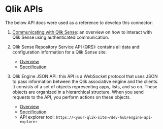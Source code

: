 # Qlik APIs

The below API docs were used as a reference to develop this connector:

1. [Communicating with Qlik Sense](https://help.qlik.com/en-US/sense-developer/September2020/Subsystems/Platform/Content/Sense_PlatformOverview/Integration/expose-qlik-sense.htm):
   an overview on how to interact with Qlik Sense using authenticated
   communication.
   
1. Qlik Sense Repository Service API (QRS):
   contains all data and configuration information for a Qlik Sense site.
   - [Overview](https://help.qlik.com/en-US/sense-developer/September2020/Subsystems/RepositoryServiceAPI/Content/Sense_RepositoryServiceAPI/RepositoryServiceAPI-Introduction.htm)
   - [Specification](https://help.qlik.com/en-US/sense-developer/September2020/APIs/RepositoryServiceAPI/index.html?page=0)
   
1. Qlik Engine JSON API:
   this API is a WebSocket protocol that uses JSON to pass information between
   the Qlik associative engine and the clients. It consists of a set of objects
   representing apps, lists, and so on. These objects are organized in a 
   hierarchical structure. When you send requests to the API, you perform
   actions on these objects.
   - [Overview](https://help.qlik.com/en-US/sense-developer/September2020/Subsystems/EngineAPI/Content/Sense_EngineAPI/introducing-engine-API.htm)
   - [Specification](https://help.qlik.com/en-US/sense-developer/September2020/APIs/EngineAPI/index.html)
   - API explorer tool: `https://<your-qlik-site>/dev-hub/engine-api-explorer`
